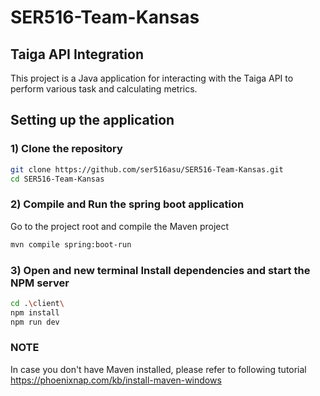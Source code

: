 # SER516-Team-Kansas
## Taiga API Integration
This project is a Java application for interacting with the Taiga API to perform various task and calculating metrics.
## Setting up the application
### 1) Clone the repository


   ```bash
 git clone https://github.com/ser516asu/SER516-Team-Kansas.git
   cd SER516-Team-Kansas
   ```

### 2) Compile and Run the spring boot application
Go to the project root and compile the Maven project
```bash
mvn compile spring:boot-run
   ```
### 3) Open and new terminal Install dependencies and start the NPM server


   ```bash
cd .\client\
npm install
npm run dev
   ```

### NOTE
In case you don't have Maven installed, please refer to following tutorial
https://phoenixnap.com/kb/install-maven-windows
